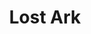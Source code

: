 ---
slug: "lost-ark"
title: "Lost Ark"
link: "https://store.steampowered.com/app/1599340/Lost_Ark/"
cover: https://i.imgur.com/QkYOVOF.jpg
releaseDate: "February 11, 2022"
---